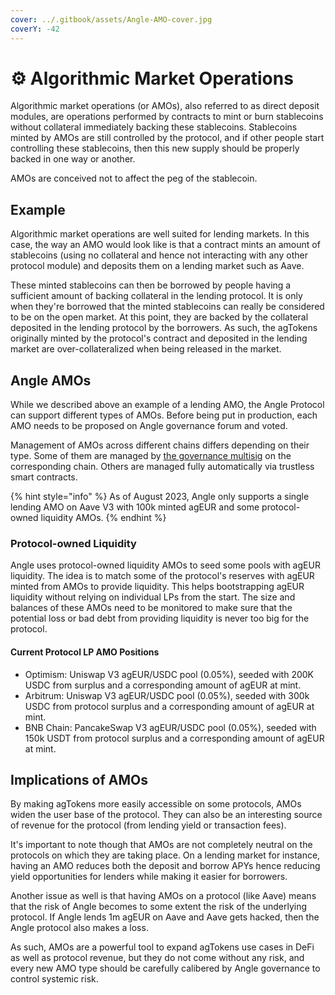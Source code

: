 ```yaml
---
cover: ../.gitbook/assets/Angle-AMO-cover.jpg
coverY: -42
---
```


# ⚙️ Algorithmic Market Operations

Algorithmic market operations (or AMOs), also referred to as direct deposit modules, are operations performed by contracts to mint or burn stablecoins without collateral immediately backing these stablecoins. Stablecoins minted by AMOs are still controlled by the protocol, and if other people start controlling these stablecoins, then this new supply should be properly backed in one way or another.

AMOs are conceived not to affect the peg of the stablecoin.

## Example

Algorithmic market operations are well suited for lending markets. In this case, the way an AMO would look like is that a contract mints an amount of stablecoins (using no collateral and hence not interacting with any other protocol module) and deposits them on a lending market such as Aave.

These minted stablecoins can then be borrowed by people having a sufficient amount of backing collateral in the lending protocol. It is only when they're borrowed that the minted stablecoins can really be considered to be on the open market. At this point, they are backed by the collateral deposited in the lending protocol by the borrowers. As such, the agTokens originally minted by the protocol's contract and deposited in the lending market are over-collateralized when being released in the market.

## Angle AMOs

While we described above an example of a lending AMO, the Angle Protocol can support different types of AMOs. Before being put in production, each AMO needs to be proposed on Angle governance forum and voted.

Management of AMOs across different chains differs depending on their type. Some of them are managed by [the governance multisig](../governance/angle-dao.md#🗳-voting) on the corresponding chain. Others are managed fully automatically via trustless smart contracts.

{% hint style="info" %}
As of August 2023, Angle only supports a single lending AMO on Aave V3 with 100k minted agEUR and some protocol-owned liquidity AMOs.
{% endhint %}

### Protocol-owned Liquidity

Angle uses protocol-owned liquidity AMOs to seed some pools with agEUR liquidity. The idea is to match some of the protocol's reserves with agEUR minted from AMOs to provide liquidity. This helps bootstrapping agEUR liquidity without relying on individual LPs from the start. The size and balances of these AMOs need to be monitored to make sure that the potential loss or bad debt from providing liquidity is never too big for the protocol.

#### Current Protocol LP AMO Positions

- Optimism: Uniswap V3 agEUR/USDC pool (0.05%), seeded with 200K USDC from surplus and a corresponding amount of agEUR at mint.
- Arbitrum: Uniswap V3 agEUR/USDC pool (0.05%), seeded with 300k USDC from protocol surplus and a corresponding amount of agEUR at mint.
- BNB Chain: PancakeSwap V3 agEUR/USDC pool (0.05%), seeded with 150k USDT from protocol surplus and a corresponding amount of agEUR at mint.

## Implications of AMOs

By making agTokens more easily accessible on some protocols, AMOs widen the user base of the protocol. They can also be an interesting source of revenue for the protocol (from lending yield or transaction fees).

It's important to note though that AMOs are not completely neutral on the protocols on which they are taking place. On a lending market for instance, having an AMO reduces both the deposit and borrow APYs hence reducing yield opportunities for lenders while making it easier for borrowers.

Another issue as well is that having AMOs on a protocol (like Aave) means that the risk of Angle becomes to some extent the risk of the underlying protocol. If Angle lends 1m agEUR on Aave and Aave gets hacked, then the Angle protocol also makes a loss.

As such, AMOs are a powerful tool to expand agTokens use cases in DeFi as well as protocol revenue, but they do not come without any risk, and every new AMO type should be carefully calibered by Angle governance to control systemic risk.

